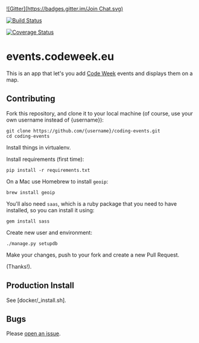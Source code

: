 [![Gitter](https://badges.gitter.im/Join Chat.svg)](https://gitter.im/codeeu/coding-events?utm_source=badge&utm_medium=badge&utm_campaign=pr-badge)

[![Build Status](https://travis-ci.org/codeeu/coding-events.svg?branch=master)](https://travis-ci.org/codeeu/coding-events)

[![Coverage Status](https://img.shields.io/coveralls/codeeu/coding-events.svg)](https://coveralls.io/r/codeeu/coding-events?branch=master)

# events.codeweek.eu

This is an app that let's you add [Code Week](http://events.codeweek.eu/) events and displays them on a map.

## Contributing

Fork this repository, and clone it to your local machine (of course, use your own username instead of {username}):

	git clone https://github.com/{username}/coding-events.git
	cd coding-events

Install things in virtualenv.

Install requirements (first time):

	pip install -r requirements.txt

On a Mac use Homebrew to install `geoip`:

	brew install geoip

You'll also need `saas`, which is a ruby package that you need to have installed, so you can install it using:

	gem install sass

Create new user and environment:

	./manage.py setupdb

Make your changes, push to your fork and create a new Pull Request.

(Thanks!).

## Production Install

See [docker/_install.sh].

## Bugs

Please [open an issue](https://github.com/codeeu/coding-events/issues).
